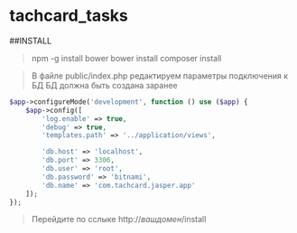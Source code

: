tachcard_tasks
==============

##INSTALL
> npm -g install bower
> bower install
> composer install

> В файле public/index.php редактируем параметры подключения к БД
БД должна быть создана заранее

```php
$app->configureMode('development', function () use ($app) {
    $app->config([
        'log.enable' => true,
        'debug' => true,
        'templates.path' => '../application/views',

        'db.host' => 'localhost',
        'db.port' => 3306,
        'db.user' => 'root',
        'db.password' => 'bitnami',
        'db.name' => 'com.tachcard.jasper.app'
    ]);
});
```

> Перейдите по сслыке http://$ваш домен$/install
